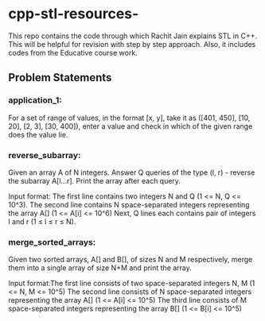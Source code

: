 # cpp-stl-resources-
This repo contains the code through which Rachit Jain explains STL in C++. This will be helpful for revision with step by step approach. Also, it includes codes from the Educative course work.

## Problem Statements
### application_1:
For a set of range of values, in the format [x, y], take it as ([401, 450], [10, 20], [2, 3], [30, 400]), enter a value and check in which of the given range does the value lie.

### reverse_subarray:
Given an array A of N integers. Answer Q queries of the type (l, r) - reverse the subarray A[l...r]. Print the array after each query.

Input format: The first line contains two integers N and Q (1 <= N, Q <= 10^3).
              The second line contains N space-separated integers representing the array A[] (1 <= A[i] <= 10^6)
              Next, Q lines each contains pair of integers l and r (1 ≤ l ≤ r ≤ N).

### merge_sorted_arrays:
Given two sorted arrays, A[] and B[], of sizes N and M respectively, merge them into a single array of size N+M and print the array.

Input format:The first line consists of two space-separated integers N, M (1 <= N, M <= 10^5)
             The second line consists of N space-separated integers representing the array A[] (1 <= A[i] <= 10^5)
             The third line consists of M space-separated integers representing the array B[] (1 <= B[i] <= 10^5)
